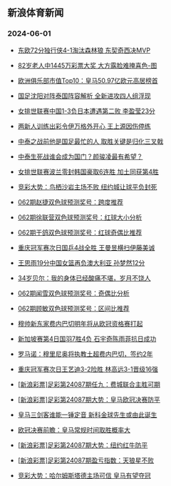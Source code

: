 ## 新浪体育新闻 
### 2024-06-01

+ [东欧72分独行侠4-1淘汰森林狼 东契奇西决MVP](https://sports.sina.com.cn/basketball/nba/2024-05-31/doc-inaxaqxk0843239.shtml)

+ [82岁老人中1445万彩票大奖 大方露脸难掩喜色-图](https://sports.sina.com.cn/l/2024-05-31/doc-inaxakrn0882436.shtml)

+ [欧洲俱乐部市值Top10：皇马50.97亿欧元高居榜首](https://sports.sina.com.cn/g/laliga/2024-05-30/doc-inawzttu1153799.shtml)

+ [国足沈阳对阵泰国阵容解析 全新进攻四人组浮现](https://sports.sina.com.cn/china/2024-05-31/doc-inaxaqxh4017511.shtml)

+ [女排世联赛中国1-3负日本遭遇第二败 李盈莹23分](https://sports.sina.com.cn/others/volleyball/2024-05-31/doc-inaxcskw0450580.shtml)

+ [两新人训练出彩令伊万格外开心 王上源因伤停练](https://sports.sina.com.cn/china/2024-05-31/doc-inaxaqxh4062101.shtml)

+ [中泰之战前他是国足最忙的人 取胜关键是归化三叉戟](https://sports.sina.com.cn/china/2024-05-31/doc-inaxazpa3873441.shtml)

+ [中泰生死战谁会成为国门？颜骏凌最有希望？](https://sports.sina.com.cn/china/2024-05-31/doc-inaxaqxh4064551.shtml)

+ [女排世联赛波兰零封韩国豪取6连胜 加土同获第4胜](https://sports.sina.com.cn/others/volleyball/2024-05-31/doc-inaxaqxk0839759.shtml)

+ [竞彩大势：鸟栖沙岩主场不败 纽约城让球平负封死](https://sports.sina.com.cn/l/2024-05-31/doc-inaxakrn0885500.shtml)

+ [062期赵捷双色球预测奖号：跨度推荐](https://sports.sina.com.cn/l/2024-05-31/doc-inaxazpa3886533.shtml)

+ [062期徐联营双色球预测奖号：红球大小分析](https://sports.sina.com.cn/l/2024-05-31/doc-inaxazpa3887205.shtml)

+ [062期于鸽双色球预测奖号：红球奇偶比推荐](https://sports.sina.com.cn/l/2024-05-31/doc-inaxazpe0664736.shtml)

+ [重庆冠军赛次日国乒4战全胜 王曼昱横扫伊藤美诚](https://sports.sina.com.cn/others/pingpang/2024-05-31/doc-inaxcwss3563824.shtml)

+ [王思雨19分中国女篮再负澳大利亚 孙梦然12分](https://sports.sina.com.cn/basketball/cba/2024-05-31/doc-inaxcskw0448427.shtml)

+ [34岁贝尔：我的身体已经酸痛不堪，岁月不饶人](https://sports.sina.com.cn/g/2024-05-31/doc-inaxcwsu0359114.shtml)

+ [062期闻雪双色球预测奖号：奇偶比分析](https://sports.sina.com.cn/l/2024-05-31/doc-inaxazpa3881249.shtml)

+ [062期顾敏双色球预测奖号：区间比推荐](https://sports.sina.com.cn/l/2024-05-31/doc-inaxazpe0660429.shtml)

+ [穆帅新东家费内巴切明年将从欧冠资格赛打起](https://sports.sina.com.cn/g/2024-05-31/doc-inaxcwss3582414.shtml)

+ [新加坡赛第4日国羽7胜4负 石宇奇陈雨菲抗日成功](https://sports.sina.com.cn/others/badmin/2024-05-31/doc-inaxcsku3674798.shtml)

+ [罗马诺：穆里尼奥将执教土超费内巴切，签约2年](https://sports.sina.com.cn/g/2024-05-31/doc-inaxcwsu0359020.shtml)

+ [重庆冠军赛次日王艺迪3-2险胜 林高远3-1晋级16强](https://sports.sina.com.cn/others/pingpang/2024-05-31/doc-inaxcfva0607925.shtml)

+ [[新浪彩票]足彩第24087期任九：费城联合主胜可期](https://sports.sina.com.cn/l/2024-05-31/doc-inaxcfva0596395.shtml)

+ [[新浪彩票]足彩第24087期大势：皇马欧冠决赛防平](https://sports.sina.com.cn/l/2024-05-31/doc-inaxcfuy3818256.shtml)

+ [皇马三剑客谁能一锤定音 新科金球先生或由此诞生](https://sports.sina.com.cn/l/2024-06-01/doc-inaxetwh3160993.shtml)

+ [欧冠决赛前瞻：皇马常规时间取胜概率大](https://sports.sina.com.cn/l/2024-06-01/doc-inaxetwh3161631.shtml)

+ [[新浪彩票]足彩第24087期大势：纽约红牛防平](https://sports.sina.com.cn/l/2024-05-31/doc-inaxcfuy3818256.shtml)

+ [[新浪彩票]足彩第24087期盈亏指数：天狼星不败](https://sports.sina.com.cn/l/2024-05-31/doc-inaxcfva0598313.shtml)

+ [竞彩大势：哈尔姆斯塔德主场可信 皇马有望夺冠](https://sports.sina.com.cn/l/2024-06-01/doc-inaxetwh3168385.shtml)

